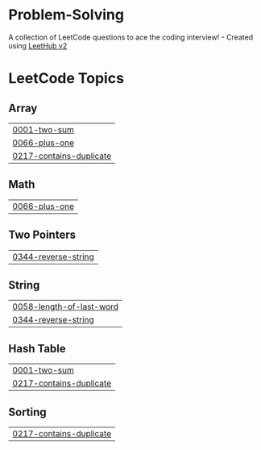 # Problem-Solving
A collection of LeetCode questions to ace the coding interview! - Created using [LeetHub v2](https://github.com/arunbhardwaj/LeetHub-2.0)

<!---LeetCode Topics Start-->
# LeetCode Topics
## Array
|  |
| ------- |
| [0001-two-sum](https://github.com/Mo7amed3bdelghany/Problem-Solving/tree/master/0001-two-sum) |
| [0066-plus-one](https://github.com/Mo7amed3bdelghany/Problem-Solving/tree/master/0066-plus-one) |
| [0217-contains-duplicate](https://github.com/Mo7amed3bdelghany/Problem-Solving/tree/master/0217-contains-duplicate) |
## Math
|  |
| ------- |
| [0066-plus-one](https://github.com/Mo7amed3bdelghany/Problem-Solving/tree/master/0066-plus-one) |
## Two Pointers
|  |
| ------- |
| [0344-reverse-string](https://github.com/Mo7amed3bdelghany/Problem-Solving/tree/master/0344-reverse-string) |
## String
|  |
| ------- |
| [0058-length-of-last-word](https://github.com/Mo7amed3bdelghany/Problem-Solving/tree/master/0058-length-of-last-word) |
| [0344-reverse-string](https://github.com/Mo7amed3bdelghany/Problem-Solving/tree/master/0344-reverse-string) |
## Hash Table
|  |
| ------- |
| [0001-two-sum](https://github.com/Mo7amed3bdelghany/Problem-Solving/tree/master/0001-two-sum) |
| [0217-contains-duplicate](https://github.com/Mo7amed3bdelghany/Problem-Solving/tree/master/0217-contains-duplicate) |
## Sorting
|  |
| ------- |
| [0217-contains-duplicate](https://github.com/Mo7amed3bdelghany/Problem-Solving/tree/master/0217-contains-duplicate) |
<!---LeetCode Topics End-->
